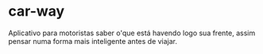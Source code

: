 # car-way
Aplicativo para motoristas saber o'que está havendo logo sua frente, assim pensar numa forma mais inteligente antes de viajar. 

